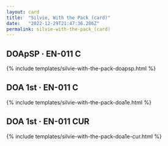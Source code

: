 ```yaml
---
layout: card
title:  "Silvie, With the Pack (card)"
date:   "2022-12-29T21:47:36.286Z"
permalink: silvie-with-the-pack_(card)
---
```


## DOApSP &middot; EN-011 C

{% include templates/silvie-with-the-pack-doapsp.html %}


## DOA 1st &middot; EN-011 C

{% include templates/silvie-with-the-pack-doa1e.html %}


## DOA 1st &middot; EN-011 CUR

{% include templates/silvie-with-the-pack-doa1e-cur.html %}
